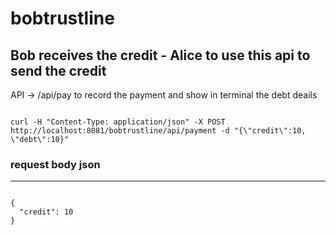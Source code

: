 # bobtrustline


## Bob receives the credit - Alice to use this api to send the credit

API -> /api/pay to record the payment and show in terminal the debt deails

<code>
curl -H "Content-Type: application/json" -X POST http://localhost:8081/bobtrustline/api/payment -d "{\"credit\":10, \"debt\":10}"
</code>

### request body json
----------------

<code>
{
  "credit": 10
}
</code>
